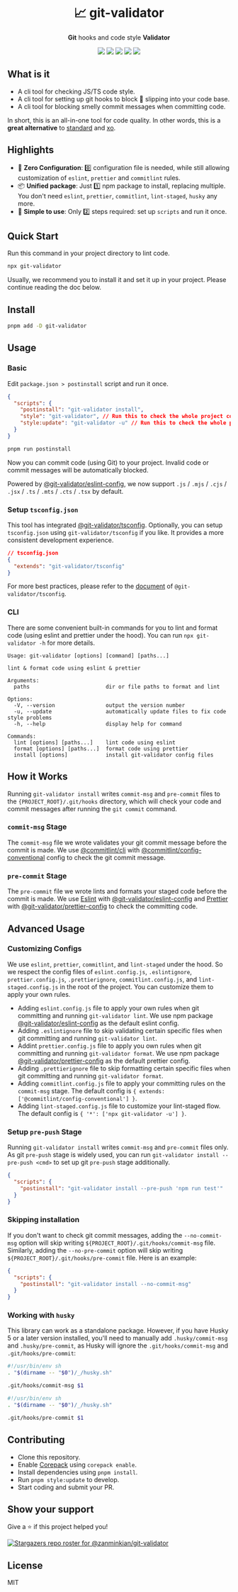 <h1 align="center">📈 git-validator</h1>

<p align="center"> <b>Git</b> hooks and code style <b>Validator</b> </p>

<p align="center">
<a href="https://github.com/zanminkian/git-validator/blob/main/LICENSE"><img src="https://img.shields.io/npm/l/git-validator.svg"/></a>
<a href="https://www.npmjs.com/package/git-validator"><img src="https://img.shields.io/npm/v/git-validator.svg"/></a>
<a href="https://www.npmjs.com/package/git-validator"><img src="https://img.shields.io/npm/dm/git-validator.svg"/></a>
<a href="https://www.npmjs.com/package/git-validator"><img src="https://img.shields.io/librariesio/release/npm/git-validator"/></a>
<a href="https://packagephobia.com/result?p=git-validator"><img src="https://packagephobia.com/badge?p=git-validator"/></a>
</p>

## What is it

- A cli tool for checking JS/TS code style.
- A cli tool for setting up git hooks to block 💩 slipping into your code base.
- A cli tool for blocking smelly commit messages when committing code.

In short, this is an all-in-one tool for code quality. In other words, this is a **great alternative** to [standard](https://www.npmjs.com/package/standard) and [xo](https://www.npmjs.com/package/xo).

## Highlights

- 🔧 **Zero Configuration**: 0️⃣ configuration file is needed, while still allowing customization of `eslint`, `prettier` and `commitlint` rules.
- 📦 **Unified package**: Just 1️⃣ npm package to install, replacing multiple. You don't need `eslint`, `prettier`, `commitlint`, `lint-staged`, `husky` any more.
- 🚀 **Simple to use**: Only 2️⃣ steps required: set up `scripts` and run it once.

## Quick Start

Run this command in your project directory to lint code.

```sh
npx git-validator
```

Usually, we recommend you to install it and set it up in your project. Please continue reading the doc below.

## Install

```bash
pnpm add -D git-validator
```

## Usage

### Basic

Edit `package.json > postinstall` script and run it once.

```json
{
  "scripts": {
    "postinstall": "git-validator install",
    "style": "git-validator", // Run this to check the whole project code style
    "style:update": "git-validator -u" // Run this to check the whole project code style and apply fixes
  }
}
```

```sh
pnpm run postinstall
```

Now you can commit code (using Git) to your project. Invalid code or commit messages will be automatically blocked.

Powered by [@git-validator/eslint-config](https://www.npmjs.com/package/@git-validator/eslint-config), we now support `.js` / `.mjs` / `.cjs` / `.jsx` / `.ts` / `.mts` / `.cts` / `.tsx` by default.

### Setup `tsconfig.json`

This tool has integrated [@git-validator/tsconfig](https://www.npmjs.com/package/@git-validator/tsconfig). Optionally, you can setup `tsconfig.json` using `git-validator/tsconfig` if you like. It provides a more consistent development experience.

```json
// tsconfig.json
{
  "extends": "git-validator/tsconfig"
}
```

For more best practices, please refer to the [document](https://www.npmjs.com/package/@git-validator/tsconfig) of `@git-validator/tsconfig`.

### CLI

There are some convenient built-in commands for you to lint and format code (using eslint and prettier under the hood). You can run `npx git-validator -h` for more details.

```
Usage: git-validator [options] [command] [paths...]

lint & format code using eslint & prettier

Arguments:
  paths                        dir or file paths to format and lint

Options:
  -V, --version                output the version number
  -u, --update                 automatically update files to fix code style problems
  -h, --help                   display help for command

Commands:
  lint [options] [paths...]    lint code using eslint
  format [options] [paths...]  format code using prettier
  install [options]            install git-validator config files
```

## How it Works

Running `git-validator install` writes `commit-msg` and `pre-commit` files to the `{PROJECT_ROOT}/.git/hooks` directory, which will check your code and commit messages after running the `git commit` command.

### `commit-msg` Stage

The `commit-msg` file we wrote validates your git commit message before the commit is made. We use [@commitlint/cli](https://www.npmjs.com/package/@commitlint/cli) with [@commitlint/config-conventional](https://www.npmjs.com/package/@commitlint/config-conventional) config to check the git commit message.

### `pre-commit` Stage

The `pre-commit` file we wrote lints and formats your staged code before the commit is made. We use [Eslint](https://www.npmjs.com/package/eslint) with [@git-validator/eslint-config](https://www.npmjs.com/package/@git-validator/eslint-config) and [Prettier](https://www.npmjs.com/package/prettier) with [@git-validator/prettier-config](https://www.npmjs.com/package/@git-validator/prettier-config) to check the committing code.

## Advanced Usage

### Customizing Configs

We use `eslint`, `prettier`, `commitlint`, and `lint-staged` under the hood. So we respect the config files of `eslint.config.js`, `.eslintignore`, `prettier.config.js`, `.prettierignore`, `commitlint.config.js`, and `lint-staged.config.js` in the root of the project. You can customize them to apply your own rules.

- Adding `eslint.config.js` file to apply your own rules when git committing and running `git-validator lint`. We use npm package [@git-validator/eslint-config](https://www.npmjs.com/package/@git-validator/eslint-config) as the default eslint config.
- Adding `.eslintignore` file to skip validating certain specific files when git committing and running `git-validator lint`.
- Addint `prettier.config.js` file to apply you own rules when git committing and running `git-validator format`. We use npm package [@git-validator/prettier-config](https://www.npmjs.com/package/@git-validator/prettier-config) as the default prettier config.
- Adding `.prettierignore` file to skip formatting certain specific files when git committing and running `git-validator format`.
- Adding `commitlint.config.js` file to apply your committing rules on the `commit-msg` stage. The default config is `{ extends: ['@commitlint/config-conventional'] }`.
- Adding `lint-staged.config.js` file to customize your lint-staged flow. The default config is `{ '*': ['npx git-validator -u'] }`.

### Setup `pre-push` Stage

Running `git-validator install` writes `commit-msg` and `pre-commit` files only. As git `pre-push` stage is widely used, you can run `git-validator install --pre-push <cmd>` to set up git `pre-push` stage additionally.

```json
{
  "scripts": {
    "postinstall": "git-validator install --pre-push 'npm run test'"
  }
}
```

### Skipping installation

If you don't want to check git commit messages, adding the `--no-commit-msg` option will skip writing `${PROJECT_ROOT}/.git/hooks/commit-msg` file. Similarly, adding the `--no-pre-commit` option will skip writing `${PROJECT_ROOT}/.git/hooks/pre-commit` file. Here is an example:

```json
{
  "scripts": {
    "postinstall": "git-validator install --no-commit-msg"
  }
}
```

### Working with `husky`

This library can work as a standalone package. However, if you have Husky 5 or a later version installed, you'll need to manually add `.husky/commit-msg` and `.husky/pre-commit`, as Husky will ignore the `.git/hooks/commit-msg` and `.git/hooks/pre-commit`:

```sh
#!/usr/bin/env sh
. "$(dirname -- "$0")/_/husky.sh"

.git/hooks/commit-msg $1
```

```sh
#!/usr/bin/env sh
. "$(dirname -- "$0")/_/husky.sh"

.git/hooks/pre-commit $1
```

## Contributing

- Clone this repository.
- Enable [Corepack](https://github.com/nodejs/corepack) using `corepack enable`.
- Install dependencies using `pnpm install`.
- Run `pnpm style:update` to develop.
- Start coding and submit your PR.

## Show your support

Give a ⭐️ if this project helped you!

[![Stargazers repo roster for @zanminkian/git-validator](https://reporoster.com/stars/zanminkian/git-validator)](https://github.com/zanminkian/git-validator/stargazers)

## License

MIT

